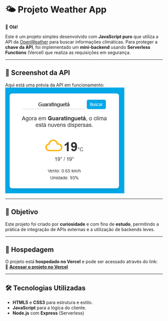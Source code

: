 # 🌤️ Projeto Weather App

👋 **Olá!**

Este é um projeto simples desenvolvido com **JavaScript puro** que utiliza a API da [OpenWeather](https://openweathermap.org/) para buscar informações climáticas. Para proteger a **chave da API**, foi implementado um **mini-backend** usando **Serverless Functions** (Vercel) que realiza as requisições em segurança.

---

## 📸 Screenshot da API
Aqui está uma prévia da API em funcionamento:  
![Print da API](./printscreens/print-01.png)

---

## 🎯 Objetivo
Este projeto foi criado por **curiosidade** e com fins de **estudo**, permitindo a prática de integração de APIs externas e a utilização de backends leves.

---

## 🚀 Hospedagem
O projeto está **hospedado no Vercel** e pode ser acessado através do link:  
🔗 [**Acessar o projeto no Vercel**](https://henrikku-weather-emns3fyub-leonardo-henriques-projects-a75fccf7.vercel.app/)

---

## 🛠️ Tecnologias Utilizadas
- **HTML5** e **CSS3** para estrutura e estilo.
- **JavaScript** para a lógica do cliente.
- **Node.js** com **Express** (Serverless)
